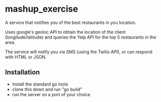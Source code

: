 # mashup_exercise

A service that notifies you of the best restaurants in you location.

Uses google's geoloc API to obtain the location of the client (longitude/latitude) and queries the Yelp API for the top 5 restaurants in the area.

The service will notify you via SMS (using the Twilio API), or can respond with HTML or JSON.

## Installation
- Install the standard go tools
- clone this down and run "go build"
- run the server on a port of your choice
